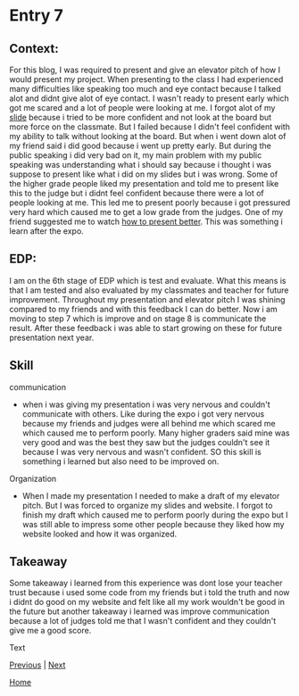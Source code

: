 # Entry 7
<h2>Context:</h2>
<p> For this blog, I was required to present and give an elevator pitch of how I would present my project. When presenting to the class I had experienced many difficulties like speaking too much and eye contact because I talked alot and didnt give alot of eye contact. I wasn't ready to present early which got me scared and a lot of people were looking at me. I forgot alot of my <a href="https://docs.google.com/presentation/d/1aO_zO-YaDIbki2SZRt7GLt166KQCT3Sp9PM1_0h6wWg/edit?slide=id.p#slide=id.p">slide</a> because i tried to be more confident and not look at the board but more force on the classmate. But I failed because I didn't feel confident with my ability to talk without looking at the board. But when i went down alot of my friend said i did good because i went up pretty early. But during the public speaking i did very bad on it, my main problem with my public speaking was understanding what i should say because i thought i was suppose to present like what i did on my slides but i was wrong. Some of the higher grade people liked my presentation and told me to present like this to the judge but i didnt feel confident because there were a lot of people looking at me. This led me to present poorly because i got pressured very hard which caused me to get a low grade from the judges. One of my friend suggested me to watch <a href="https://www.youtube.com/watch?v=ySEXdq9evnw">how to present better</a>. This was something i learn after the expo.</p>
<h2>EDP:</h2>
I am on the 6th stage of EDP which is test and evaluate. What this means is that I am tested and also evaluated by my classmates and teacher for future improvement. Throughout my presentation and elevator pitch I was shining compared to my friends and with this feedback I can do better. Now i am moving to step 7 which is improve and on stage 8 is communicate the result. After these feedback i was able to start growing on these for future presentation next year.
<h2>Skill</h2>
<p> communication</p>
<ul>
 <li>when i was giving my presentation i was very nervous and couldn't communicate with others. Like during the expo i got very nervous because my friends and judges were all behind me which scared me which caused me to perform poorly. Many higher graders said mine was very good and was the best they saw but the judges couldn't see it because I was very nervous and wasn't confident. SO this skill is something i learned but also need to be improved on.</li>
</ul>
<p>Organization</p>
<ul>
  <li>When I made my presentation I needed to make a draft of my elevator pitch. But I was forced to organize my slides and website. I forgot to finish my draft which caused me to perform poorly during the expo but I was still able to impress some other people because they liked how my website looked and how it was organized.</li>
</ul>
<h2>Takeaway</h2>
<p>Some takeaway i learned from this experience was dont lose your teacher trust because i used some code from my friends but i told the truth and now i didnt do good on my website and felt like all my work wouldn't be good in the future but another takeaway i learned was improve communication because a lot of judges told me that I wasn't confident and they couldn't give me a good score.</p>
Text

[Previous](entry06.md) | [Next](entry08.md)

[Home](../README.md)


